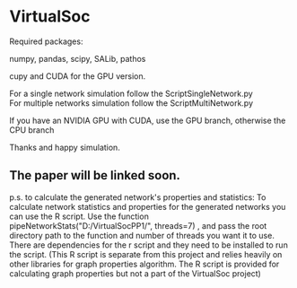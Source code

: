# VirtualSoc
Required packages:

numpy, pandas, scipy, SALib, pathos 

cupy and CUDA for the GPU version. 

For a single network simulation follow the ScriptSingleNetwork.py  
For multiple networks simulation follow the ScriptMultiNetwork.py 

If you have an NVIDIA GPU with CUDA, use the GPU branch, otherwise the CPU branch

Thanks and happy simulation. 

## The paper will be linked soon.


p.s. to calculate the generated network's properties and statistics: 
To calculate network statistics and properties for the generated networks you can use the R script. Use the function pipeNetworkStats("D:/VirtualSocPP1/", threads=7) , and pass the root directory path to the function and number of threads you want it to use. There are dependencies for the r script and they need to be installed to run the script. 
(This R script is separate from this project and relies heavily on other libraries for graph properties algorithm. 
The R script is provided for calculating graph properties but not a part of the VirtualSoc project)

